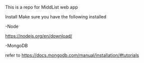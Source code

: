 This is a repo for MiddList web app

Install
Make sure you  have the following installed


  -Node

  https://nodejs.org/en/download/
  
  -MongoDB

  refer to https://docs.mongodb.com/manual/installation/#tutorials
